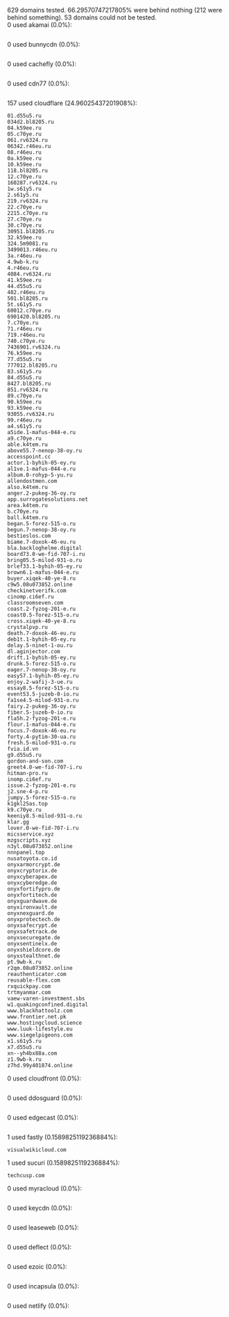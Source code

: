 629 domains tested. 66.29570747217805% were behind nothing (212 were behind something). 53 domains could not be tested.<br>
0 used akamai (0.0%):
```

```

0 used bunnycdn (0.0%):
```

```

0 used cachefly (0.0%):
```

```

0 used cdn77 (0.0%):
```

```

157 used cloudflare (24.96025437201908%):
```
01.d55u5.ru
034d2.bl8205.ru
04.k59ee.ru
05.c70ye.ru
061.rv6324.ru
06342.r46eu.ru
08.r46eu.ru
0a.k59ee.ru
10.k59ee.ru
118.bl8205.ru
12.c70ye.ru
160287.rv6324.ru
1w.s61y5.ru
2.s61y5.ru
219.rv6324.ru
22.c70ye.ru
2215.c70ye.ru
27.c70ye.ru
30.c70ye.ru
30951.bl8205.ru
32.k59ee.ru
324.5m9081.ru
3499013.r46eu.ru
3a.r46eu.ru
4.9wb-k.ru
4.r46eu.ru
4084.rv6324.ru
41.k59ee.ru
44.d55u5.ru
482.r46eu.ru
501.bl8205.ru
5t.s61y5.ru
60012.c70ye.ru
6901420.bl8205.ru
7.c70ye.ru
71.r46eu.ru
719.r46eu.ru
740.c70ye.ru
7436901.rv6324.ru
76.k59ee.ru
77.d55u5.ru
777012.bl8205.ru
83.s61y5.ru
84.d55u5.ru
8427.bl8205.ru
851.rv6324.ru
89.c70ye.ru
90.k59ee.ru
93.k59ee.ru
93055.rv6324.ru
99.r46eu.ru
a4.s61y5.ru
a5ide.1-mafus-044-e.ru
a9.c70ye.ru
able.k4tem.ru
above55.7-nenop-38-oy.ru
accesspoint.cc
actor.1-byhih-05-ey.ru
al1ve.1-mafus-044-e.ru
album.0-rohyp-5-yu.ru
allendostmen.com
also.k4tem.ru
anger.2-pukeg-36-oy.ru
app.surrogatesolutions.net
area.k4tem.ru
b.c70ye.ru
ball.k4tem.ru
began.5-forez-515-o.ru
begun.7-nenop-38-oy.ru
bestieslos.com
biame.7-doxok-46-eu.ru
bla.backloghelme.digital
board73.0-we-fid-707-i.ru
bring05.5-milod-931-o.ru
brlef33.1-byhih-05-ey.ru
brown6.1-mafus-044-e.ru
buyer.xiqek-40-ye-8.ru
c9w5.08u073852.online
checkinetverifk.com
cinomp.ci6ef.ru
classroomseven.com
coast.2-fyzog-201-e.ru
coast0.5-forez-515-o.ru
cross.xiqek-40-ye-8.ru
crystalpvp.ru
death.7-doxok-46-eu.ru
deb1t.1-byhih-05-ey.ru
delay.5-ninet-1-ou.ru
dl.aginjector.com
drift.1-byhih-05-ey.ru
drunk.5-forez-515-o.ru
eager.7-nenop-38-oy.ru
easy57.1-byhih-05-ey.ru
enjoy.2-wafij-3-ue.ru
essay8.5-forez-515-o.ru
event53.5-juzeb-0-io.ru
fa1se4.5-milod-931-o.ru
fairy.2-pukeg-36-oy.ru
fiber.5-juzeb-0-io.ru
fla5h.2-fyzog-201-e.ru
flour.1-mafus-044-e.ru
focus.7-doxok-46-eu.ru
forty.4-pytim-30-ua.ru
fresh.5-milod-931-o.ru
fvia.id.vn
g9.d55u5.ru
gordon-and-son.com
greet4.0-we-fid-707-i.ru
hitman-pro.ru
inomp.ci6ef.ru
issue.2-fyzog-201-e.ru
j2.sne-4-p.ru
jumpy.5-forez-515-o.ru
k1gkl25as.top
k9.c70ye.ru
keeniy8.5-milod-931-o.ru
klar.gg
lover.0-we-fid-707-i.ru
micsservice.xyz
mzgscripts.xyz
n3yl.08u073852.online
nnnpanel.top
nusatoyota.co.id
onyxarmorcrypt.de
onyxcryptorix.de
onyxcyberapex.de
onyxcyberedge.de
onyxfortifypro.de
onyxfortitech.de
onyxguardwave.de
onyxironvault.de
onyxnexguard.de
onyxprotectech.de
onyxsafecrypt.de
onyxsafetrack.de
onyxsecuregate.de
onyxsentinelx.de
onyxshieldcore.de
onyxstealthnet.de
pt.9wb-k.ru
r2qm.08u073852.online
reauthenticator.com
reusable-flex.com
rxquickpay.com
trtmyanmar.com
vaew-varen-investment.sbs
w1.quakingconfined.digital
www.blackhattoolz.com
www.frontier.net.pk
www.hostingcloud.science
www.luuk-lifestyle.eu
www.siegelpigeons.com
x1.s61y5.ru
x7.d55u5.ru
xn--yh4bx88a.com
z1.9wb-k.ru
z7hd.99y401874.online
```

0 used cloudfront (0.0%):
```

```

0 used ddosguard (0.0%):
```

```

0 used edgecast (0.0%):
```

```

1 used fastly (0.1589825119236884%):
```
visualwikicloud.com
```

1 used sucuri (0.1589825119236884%):
```
techcusp.com
```

0 used myracloud (0.0%):
```

```

0 used keycdn (0.0%):
```

```

0 used leaseweb (0.0%):
```

```

0 used deflect (0.0%):
```

```

0 used ezoic (0.0%):
```

```

0 used incapsula (0.0%):
```

```

0 used netlify (0.0%):
```

```
